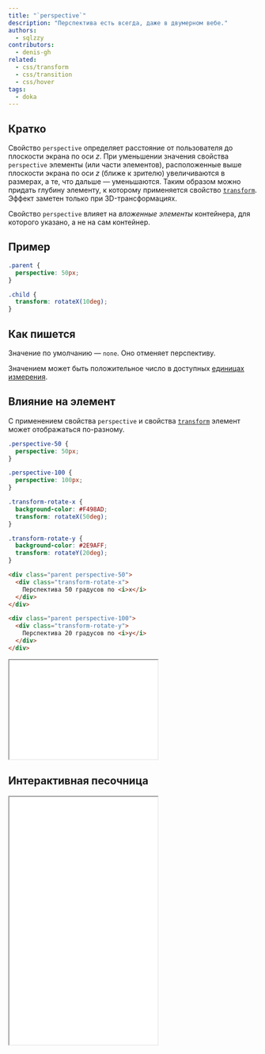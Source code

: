 ```yaml
---
title: "`perspective`"
description: "Перспектива есть всегда, даже в двумерном вебе."
authors:
  - sqlzzy
contributors:
  - denis-gh
related:
  - css/transform
  - css/transition
  - css/hover
tags:
  - doka
---
```


## Кратко

Свойство `perspective` определяет расстояние от пользователя до плоскости экрана по оси _z_. При уменьшении значения свойства `perspective` элементы (или части элементов), расположенные выше плоскости экрана по оси _z_ (ближе к зрителю) увеличиваются в размерах, а те, что дальше —  уменьшаются. Таким образом можно придать глубину элементу, к которому применяется свойство [`transform`](/css/transform/). Эффект заметен только при 3D-трансформациях.

Свойство `perspective` влияет на _вложенные элементы_ контейнера, для которого указано, а не на сам контейнер.

## Пример

```css
.parent {
  perspective: 50px;
}

.child {
  transform: rotateX(10deg);
}
```

## Как пишется

Значение по умолчанию — `none`. Оно отменяет перспективу.

Значением может быть положительное число в доступных [единицах измерения](/css/numeric-types/).

## Влияние на элемент

С применением свойства `perspective` и свойства [`transform`](/css/transform/) элемент может отображаться по-разному.

```css
.perspective-50 {
  perspective: 50px;
}

.perspective-100 {
  perspective: 100px;
}

.transform-rotate-x {
  background-color: #F498AD;
  transform: rotateX(50deg);
}

.transform-rotate-y {
  background-color: #2E9AFF;
  transform: rotateY(20deg);
}
```

```html
<div class="parent perspective-50">
  <div class="transform-rotate-x">
    Перспектива 50 градусов по <i>x</i>
  </div>
</div>

<div class="parent perspective-100">
  <div class="transform-rotate-y">
    Перспектива 20 градусов по <i>y</i>
  </div>
</div>
```

<iframe title="Пример использования" src="demos/static/" height="200"></iframe>

## Интерактивная песочница

<iframe title="Интерактивная песочница" src="demos/dynamic/" height="500"></iframe>
